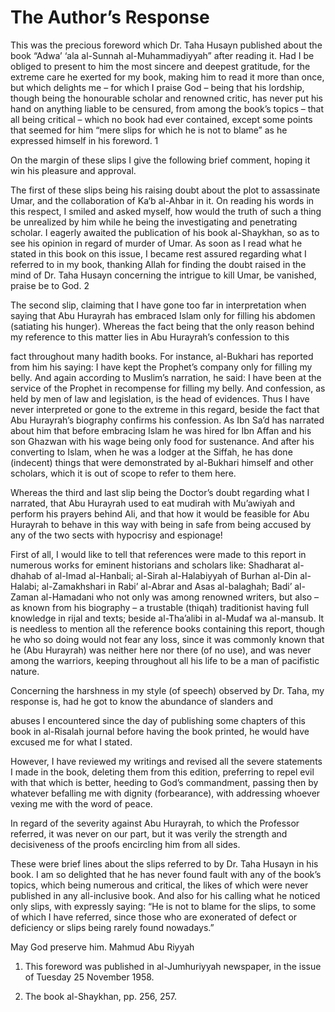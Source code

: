 The Author’s Response
=====================

This was the precious foreword which Dr. Taha Husayn published about the
book “Adwa’ ‘ala al-Sunnah al-Muhammadiyyah” after reading it. Had I be
obliged to present to him the most sincere and deepest gratitude, for
the extreme care he exerted for my book, making him to read it more than
once, but which delights me – for which I praise God – being that his
lordship, though being the honourable scholar and renowned critic, has
never put his hand on anything liable to be censured, from among the
book’s topics – that all being critical – which no book had ever
contained, except some points that seemed for him “mere slips for which
he is not to blame” as he expressed himself in his foreword. <span
id="_anchor_1"></span>1

On the margin of these slips I give the following brief comment, hoping
it win his pleasure and approval.

The first of these slips being his raising doubt about the plot to
assassinate Umar, and the collaboration of Ka‘b al-Ahbar in it. On
reading his words in this respect, I smiled and asked myself, how would
the truth of such a thing be unrealized by him while he being the
investigating and penetrating scholar. I eagerly awaited the publication
of his book al-Shaykhan, so as to see his opinion in regard of murder of
Umar. As soon as I read what he stated in this book on this issue, I
became rest assured regarding what I referred to in my book, thanking
Allah for finding the doubt raised in the mind of Dr. Taha Husayn
concerning the intrigue to kill Umar, be vanished, praise be to God.
<span id="_anchor_2"></span> 2

The second slip, claiming that I have gone too far in interpretation
when saying that Abu Hurayrah has embraced Islam only for filling his
abdomen (satiating his hunger). Whereas the fact being that the only
reason behind my reference to this matter lies in Abu Hurayrah’s
confession to this

fact throughout many hadith books. For instance, al-Bukhari has reported
from him his saying: I have kept the Prophet’s company only for filling
my belly. And again according to Muslim’s narration, he said: I have
been at the service of the Prophet in recompense for filling my belly.
And confession, as held by men of law and legislation, is the head of
evidences. Thus I have never interpreted or gone to the extreme in this
regard, beside the fact that Abu Hurayrah’s biography confirms his
confession. As Ibn Sa’d has narrated about him that before embracing
Islam he was hired for Ibn Affan and his son Ghazwan with his wage being
only food for sustenance. And after his converting to Islam, when he was
a lodger at the Siffah, he has done (indecent) things that were
demonstrated by al-Bukhari himself and other scholars, which it is out
of scope to refer to them here.

Whereas the third and last slip being the Doctor’s doubt regarding what
I narrated, that Abu Hurayrah used to eat mudirah with Mu’awiyah and
perform his prayers behind Ali, and that how it would be feasible for
Abu Hurayrah to behave in this way with being in safe from being accused
by any of the two sects with hypocrisy and espionage!

First of all, I would like to tell that references were made to this
report in numerous works for eminent historians and scholars like:
Shadharat al-dhahab of al-Imad al-Hanbali; al-Sirah al-Halabiyyah of
Burhan al-Din al-Halabi; al-Zamakhshari in Rabi’ al-Abrar and Asas
al-balaghah; Badi’ al-Zaman al-Hamadani who not only was among renowned
writers, but also – as known from his biography – a trustable (thiqah)
traditionist having full knowledge in rijal and texts; beside
al-Tha’alibi in al-Mudaf wa al-mansub. It is needless to mention all the
reference books containing this report, though he who so doing would not
fear any loss, since it was commonly known that he (Abu Hurayrah) was
neither here nor there (of no use), and was never among the warriors,
keeping throughout all his life to be a man of pacifistic nature.

Concerning the harshness in my style (of speech) observed by Dr. Taha,
my response is, had he got to know the abundance of slanders and

abuses I encountered since the day of publishing some chapters of this
book in al-Risalah journal before having the book printed, he would have
excused me for what I stated.

However, I have reviewed my writings and revised all the severe
statements I made in the book, deleting them from this edition,
preferring to repel evil with that which is better, heeding to God’s
commandment, passing then by whatever befalling me with dignity
(forbearance), with addressing whoever vexing me with the word of peace.

In regard of the severity against Abu Hurayrah, to which the Professor
referred, it was never on our part, but it was verily the strength and
decisiveness of the proofs encircling him from all sides.

These were brief lines about the slips referred to by Dr. Taha Husayn in
his book. I am so delighted that he has never found fault with any of
the book’s topics, which being numerous and critical, the likes of which
were never published in any all-inclusive book. And also for his calling
what he noticed only slips, with expressly saying: “He is not to blame
for the slips, to some of which I have referred, since those who are
exonerated of defect or deficiency or slips being rarely found
nowadays.”

May God preserve him. Mahmud Abu Riyyah

1. This foreword was published in al-Jumhuriyyah newspaper, in the issue
of Tuesday 25 November 1958.

2. The book al-Shaykhan, pp. 256, 257.
